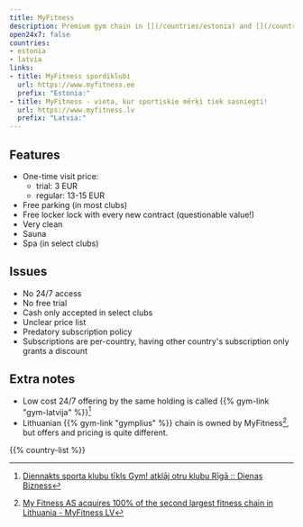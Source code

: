 ```yaml
---
title: MyFitness
description: Premium gym chain in [](/countries/estonia) and [](/countries/latvia).
open24x7: false
countries:
- estonia
- latvia
links:
- title: MyFitness spordiklubi
  url: https://www.myfitness.ee
  prefix: "Estonia:"
- title: MyFitness - vieta, kur sportiskie mērķi tiek sasniegti!
  url: https://www.myfitness.lv
  prefix: "Latvia:"
---
```


## Features

- One-time visit price:
  - trial: 3 EUR
  - regular: 13-15 EUR
- Free parking (in most clubs)
- Free locker lock with every new contract (questionable value!)
- Very clean
- Sauna
- Spa (in select clubs)

## Issues

- No 24/7 access
- No free trial
- Cash only accepted in select clubs
- Unclear price list
- Predatory subscription policy
- Subscriptions are per-country, having other country's subscription only grants a discount

## Extra notes

- Low cost 24/7 offering by the same holding is called {{% gym-link "gym-latvija" %}}[^1]
- Lithuanian {{% gym-link "gymplius" %}} chain is owned by MyFitness[^2], but offers and pricing is quite different.

{{% country-list %}}

[^1]: [Diennakts sporta klubu tīkls Gym! atklāj otru klubu Rīgā :: Dienas Bizness](https://www.db.lv/zinas/diennakts-sporta-klubu-tikls-gym-atklaj-otru-klubu-riga-503710)
[^2]: [My Fitness AS acquires 100% of the second largest fitness chain in Lithuania - MyFitness LV](https://www.myfitness.lv/en/fitness-acquires-100-second-largest-fitness-chain-lithuania/)
